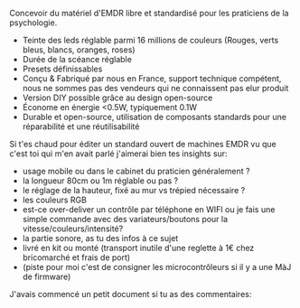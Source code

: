 Concevoir du matériel d'EMDR libre et standardisé pour les praticiens de la psychologie.

- Teinte des leds réglable parmi 16 millions de couleurs (Rouges, verts bleus, blancs, oranges, roses)
- Durée de la scéance réglable
- Presets définissables
- Conçu & Fabriqué par nous en France, support technique compétent, nous ne sommes pas des vendeurs qui ne connaissent pas elur produit
- Version DIY possible grâce au design open-source
- Économe en énergie <0.5W, typiquement 0.1W
- Durable et open-source, utilisation de composants standards pour une réparabilité et une réutilisabilité

Si t'es chaud pour éditer un standard ouvert de machines EMDR vu que c'est toi qui m'en avait parlé j'aimerai bien tes insights sur:
- usage mobile ou dans le cabinet du praticien généralement ?
- la longueur 80cm ou 1m réglable ou pas ?
- le réglage de la hauteur, fixé au mur vs trépied nécessaire ?
- les couleurs RGB
- est-ce over-deliver un contrôle par téléphone en WIFI ou je fais une simple commande avec des variateurs/boutons pour la vitesse/couleurs/intensité?
- la partie sonore, as tu des infos à ce sujet
- livré en kit ou monté (transport inutile d'une reglette à 1€ chez bricomarché et frais de port)
- (piste pour moi c'est de consigner les microcontrôleurs si il y a une MàJ de firmware)

J'avais commencé un petit document si tu as des commentaires: 
